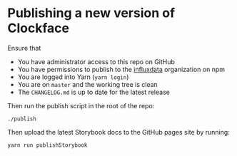 # Publishing a new version of Clockface

Ensure that 

- You have administrator access to this repo on GitHub
- You have permissions to publish to the [influxdata](https://www.npmjs.com/org/influxdata) organization on npm
- You are logged into Yarn (`yarn login`)
- You are on `master` and the working tree is clean
- The `CHANGELOG.md` is up to date for the latest release

Then run the publish script in the root of the repo:

```
./publish
```

Then upload the latest Storybook docs to the GitHub pages site by running:

```
yarn run publishStorybook
```
